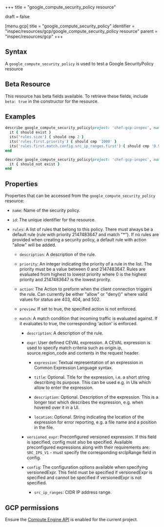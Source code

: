 +++
title = "google_compute_security_policy resource"

draft = false


[menu.gcp]
title = "google_compute_security_policy"
identifier = "inspec/resources/gcp/google_compute_security_policy resource"
parent = "inspec/resources/gcp"
+++

## Syntax

A `google_compute_security_policy` is used to test a Google SecurityPolicy resource


## Beta Resource
This resource has beta fields available. To retrieve these fields, include `beta: true` in the constructor for the resource.

## Examples

```ruby
describe google_compute_security_policy(project: 'chef-gcp-inspec', name: 'sec-policy') do
  it { should exist }
  its('rules.size') { should cmp 2 }
  its('rules.first.priority') { should cmp '1000' }
  its('rules.first.match.config.src_ip_ranges.first') { should cmp '9.9.9.0/24' }
end

describe google_compute_security_policy(project: 'chef-gcp-inspec', name: 'nonexistent') do
  it { should_not exist }
end
```

## Properties

Properties that can be accessed from the `google_compute_security_policy` resource:


  * `name`: Name of the security policy.

  * `id`: The unique identifier for the resource.

  * `rules`: A list of rules that belong to this policy. There must always be a default rule (rule with priority 2147483647 and match "*"). If no rules are provided when creating a security policy, a default rule with action "allow" will be added.

    * `description`: A description of the rule.

    * `priority`: An integer indicating the priority of a rule in the list. The priority must be a value between 0 and 2147483647. Rules are evaluated from highest to lowest priority where 0 is the highest priority and 2147483647 is the lowest prority.

    * `action`: The Action to preform when the client connection triggers the rule. Can currently be either "allow" or "deny()" where valid values for status are 403, 404, and 502.

    * `preview`: If set to true, the specified action is not enforced.

    * `match`: A match condition that incoming traffic is evaluated against. If it evaluates to true, the corresponding 'action' is enforced.

      * `description`: A description of the rule.

      * `expr`: User defined CEVAL expression. A CEVAL expression is used to specify match criteria such as origin.ip, source.region_code and contents in the request header.

        * `expression`: Textual representation of an expression in Common Expression Language syntax.

        * `title`: Optional. Title for the expression, i.e. a short string describing its purpose. This can be used e.g. in UIs which allow to enter the expression.

        * `description`: Optional. Description of the expression. This is a longer text which describes the expression, e.g. when hovered over it in a UI.

        * `location`: Optional. String indicating the location of the expression for error reporting, e.g. a file name and a position in the file.

      * `versioned_expr`: Preconfigured versioned expression. If this field is specified, config must also be specified. Available preconfigured expressions along with their requirements are: `SRC_IPS_V1` - must specify the corresponding srcIpRange field in config.

      * `config`: The configuration options available when specifying versionedExpr. This field must be specified if versionedExpr is specified and cannot be specified if versionedExpr is not specified.

        * `src_ip_ranges`: CIDR IP address range.


## GCP permissions

Ensure the [Compute Engine API](https://console.cloud.google.com/apis/library/compute.googleapis.com/) is enabled for the current project.
